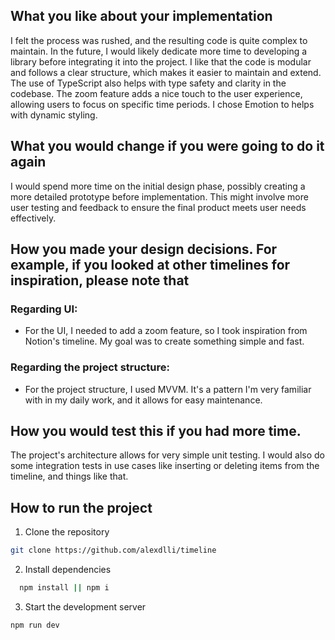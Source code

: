 ## What you like about your implementation

I felt the process was rushed, and the resulting code is quite complex to maintain. In the future, I would likely dedicate more time to developing a library before integrating it into the project.
I like that the code is modular and follows a clear structure, which makes it easier to maintain and extend. The use of TypeScript also helps with type safety and clarity in the codebase. The zoom feature adds a nice touch to the user experience, allowing users to focus on specific time periods. I chose Emotion to helps with dynamic styling.

## What you would change if you were going to do it again

I would spend more time on the initial design phase, possibly creating a more detailed prototype before implementation. This might involve more user testing and feedback to ensure the final product meets user needs effectively.

## How you made your design decisions. For example, if you looked at other timelines for inspiration, please note that

### Regarding UI:

- For the UI, I needed to add a zoom feature, so I took inspiration from Notion's timeline. My goal was to create something simple and fast.

### Regarding the project structure:

- For the project structure, I used MVVM. It's a pattern I'm very familiar with in my daily work, and it allows for easy maintenance.

## How you would test this if you had more time.

The project's architecture allows for very simple unit testing. I would also do some integration tests in use cases like inserting or deleting items from the timeline, and things like that.

## How to run the project

1. Clone the repository

```bash
git clone https://github.com/alexdlli/timeline
```

2. Install dependencies

```bash
  npm install || npm i
```

3. Start the development server

```bash
npm run dev
```

